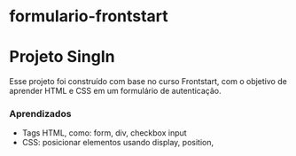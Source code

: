 # formulario-frontstart
# Projeto SingIn

Esse projeto foi construído com base no curso Frontstart, com o objetivo de aprender HTML e CSS em um formulário de autenticação.
### Aprendizados
- Tags HTML, como: form, div, checkbox input
- CSS: posicionar elementos usando display, position, 
